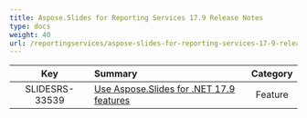 ```yaml
---
title: Aspose.Slides for Reporting Services 17.9 Release Notes
type: docs
weight: 40
url: /reportingservices/aspose-slides-for-reporting-services-17-9-release-notes/
---
```


|**Key** |**Summary** |**Category** |
| :-: | :- | :-: |
|SLIDESRS-33539|[Use Aspose.Slides for .NET 17.9 features](https://docs.aspose.com/display/slidesnet/Aspose.Slides+for+.NET+17.9+Release+Notes)|Feature|

